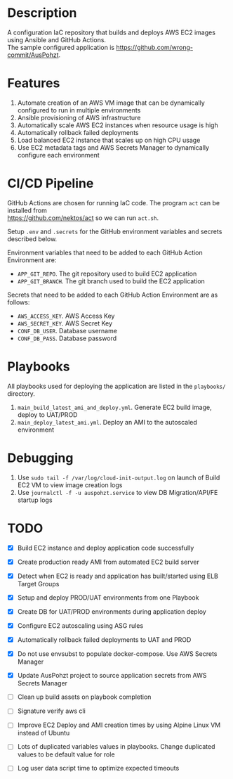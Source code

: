 # Description
A configuration IaC repository that builds and deploys AWS EC2 images using Ansible and GitHub Actions.  
The sample configured application is https://github.com/wrong-commit/AusPohzt. 

# Features 
1. Automate creation of an AWS VM image that can be dynamically configured to run in multiple environments  
2. Ansible provisioning of AWS infrastructure  
3. Automatically scale AWS EC2 instances when resource usage is high  
4. Automatically rollback failed deployments  
5. Load balanced EC2 instance that scales up on high CPU usage  
6. Use EC2 metadata tags and AWS Secrets Manager to dynamically configure each environment  

# CI/CD Pipeline  
GitHub Actions are chosen for running IaC code. The program `act` can be installed from   
https://github.com/nektos/act so we can run `act.sh`.   

Setup `.env` and `.secrets` for the GitHub environment variables and secrets described below.  
 
Environment variables that need to be added to each GitHub Action Environment are:  
- `APP_GIT_REPO`. The git repository used to build EC2 application
- `APP_GIT_BRANCH`. The git branch used to build the EC2 application

Secrets that need to be added to each GitHub Action Environment are as follows:  
- `AWS_ACCESS_KEY`. AWS Access Key  
- `AWS_SECRET_KEY`. AWS Secret Key
- `CONF_DB_USER`. Database username 
- `CONF_DB_PASS`. Database password

# Playbooks     
All playbooks used for deploying the application are listed in the `playbooks/` directory.  
1. `main_build_latest_ami_and_deploy.yml`. Generate EC2 build image, deploy to UAT/PROD
2. `main_deploy_latest_ami.yml`. Deploy an AMI to the autoscaled environment

# Debugging 
1. Use `sudo tail -f /var/log/cloud-init-output.log` on launch of Build EC2 VM to view image creation logs  
2. Use `journalctl -f -u auspohzt.service` to view DB Migration/API/FE startup logs  

# TODO 
- [x] Build EC2 instance and deploy application code successfully  
- [x] Create production ready AMI from automated EC2 build server  
- [x] Detect when EC2 is ready and application has built/started using ELB Target Groups  
- [x] Setup and deploy PROD/UAT environments from one Playbook  
- [x] Create DB for UAT/PROD environments during application deploy   
- [x] Configure EC2 autoscaling using ASG rules  
- [x] Automatically rollback failed deployments to UAT and PROD  
- [x] Do not use envsubst to populate docker-compose. Use AWS Secrets Manager  
- [x] Update AusPohzt project to source application secrets from AWS Secrets Manager  
- [ ] Clean up build assets on playbook completion  
- [ ] Signature verify aws cli  
- [ ] Improve EC2 Deploy and AMI creation times by using Alpine Linux VM instead of Ubuntu  
- [ ] Lots of duplicated variables values in playbooks. Change duplicated values to be default value for role  
- [ ] Log user data script time to optimize expected timeouts   

